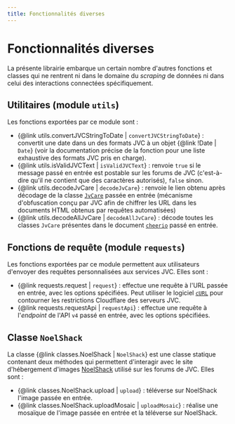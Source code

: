 ```yaml
---
title: Fonctionnalités diverses
---
```


# Fonctionnalités diverses

La présente librairie embarque un certain nombre d'autres fonctions et classes qui ne rentrent ni dans le domaine du *scraping* de données ni dans celui des interactions connectées spécifiquement.

## Utilitaires (module `utils`)
Les fonctions exportées par ce module sont :
- {@link utils.convertJVCStringToDate | `convertJVCStringToDate`} : convertit une date dans un des formats JVC à un objet {@link !Date | `Date`} (voir la documentation précise de la fonction pour une liste exhaustive des formats JVC pris en charge).
- {@link utils.isValidJVCText | `isValidJVCText`} : renvoie `true` si le message passé en entrée est postable sur les forums de JVC (c'est-à-dire qu'il ne contient que des caractères autorisés), `false` sinon.
- {@link utils.decodeJvCare | `decodeJvCare`} : renvoie le lien obtenu après décodage de la classe [`JvCare`](https://jvflux.fr/Fonctionnement_technique_de_Jeuxvideo.com#JvCare) passée en entrée (mécanisme d'obfuscation conçu par JVC afin de chiffrer les URL dans les documents HTML obtenus par requêtes automatisées)
- {@link utils.decodeAllJvCare | `decodeAllJvCare`} : décode toutes les classes `JvCare` présentes dans le document [`cheerio`](https://www.npmjs.com/package/cheerio) passé en entrée.

## Fonctions de requête (module `requests`)
Les fonctions exportées par ce module permettent aux utilisateurs d'envoyer des requêtes personnalisées aux services JVC. Elles sont :
- {@link requests.request | `request`} : effectue une requête à l'URL passée en entrée, avec les options spécifiées. Peut utiliser le logiciel [`cURL`](https://curl.se/docs/manpage.html) pour contourner les restrictions Cloudflare des serveurs JVC.
- {@link requests.requestApi | `requestApi`} : effectue une requête à l'*endpoint* de l'API `v4` passé en entrée, avec les options spécifiées.

## Classe `NoelShack`
La classe {@link classes.NoelShack | `NoelShack`} est une classe statique contenant deux méthodes qui permettent d'interagir avec le site d'hébergement d'images [NoelShack](https://www.noelshack.com/) utilisé sur les forums de JVC. Elles sont :
- {@link classes.NoelShack.upload | `upload`} : téléverse sur NoelShack l'image passée en entrée.
- {@link classes.NoelShack.uploadMosaic | `uploadMosaic`} : réalise une mosaïque de l'image passée en entrée et la téléverse sur NoelShack.